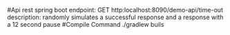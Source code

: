#Api rest spring boot
endpoint: GET http:localhost:8090/demo-api/time-out
description: randomly simulates a successful response and a response with a 12 second pause
#Compile Command
./gradlew buils
